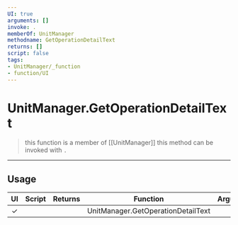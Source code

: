 ```yaml
---
UI: true
arguments: []
invoke: .
memberOf: UnitManager
methodname: GetOperationDetailText
returns: []
script: false
tags:
- UnitManager/_function
- function/UI
---
```

# UnitManager.GetOperationDetailText
> this function is a member of [[UnitManager]]
> this method can be invoked with `.`
-----
## Usage
|  UI | Script | Returns | Function | Arguments |
|:---:|:------:|-------:|:--------:|:---------|
|✓| ||UnitManager.GetOperationDetailText||
